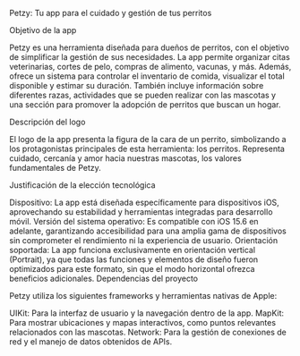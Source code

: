 Petzy: Tu app para el cuidado y gestión de tus perritos

Objetivo de la app

Petzy es una herramienta diseñada para dueños de perritos, con el objetivo de simplificar la gestión de sus necesidades. La app permite organizar citas veterinarias, cortes de pelo, compras de alimento, vacunas, y más. Además, ofrece un sistema para controlar el inventario de comida, visualizar el total disponible y estimar su duración. También incluye información sobre diferentes razas, actividades que se pueden realizar con las mascotas y una sección para promover la adopción de perritos que buscan un hogar.

Descripción del logo

El logo de la app presenta la figura de la cara de un perrito, simbolizando a los protagonistas principales de esta herramienta: los perritos. Representa cuidado, cercanía y amor hacia nuestras mascotas, los valores fundamentales de Petzy.

Justificación de la elección tecnológica

Dispositivo: La app está diseñada específicamente para dispositivos iOS, aprovechando su estabilidad y herramientas integradas para desarrollo móvil.
Versión del sistema operativo: Es compatible con iOS 15.6 en adelante, garantizando accesibilidad para una amplia gama de dispositivos sin comprometer el rendimiento ni la experiencia de usuario.
Orientación soportada: La app funciona exclusivamente en orientación vertical (Portrait), ya que todas las funciones y elementos de diseño fueron optimizados para este formato, sin que el modo horizontal ofrezca beneficios adicionales.
Dependencias del proyecto

Petzy utiliza los siguientes frameworks y herramientas nativas de Apple:

UIKit: Para la interfaz de usuario y la navegación dentro de la app.
MapKit: Para mostrar ubicaciones y mapas interactivos, como puntos relevantes relacionados con las mascotas.
Network: Para la gestión de conexiones de red y el manejo de datos obtenidos de APIs.
